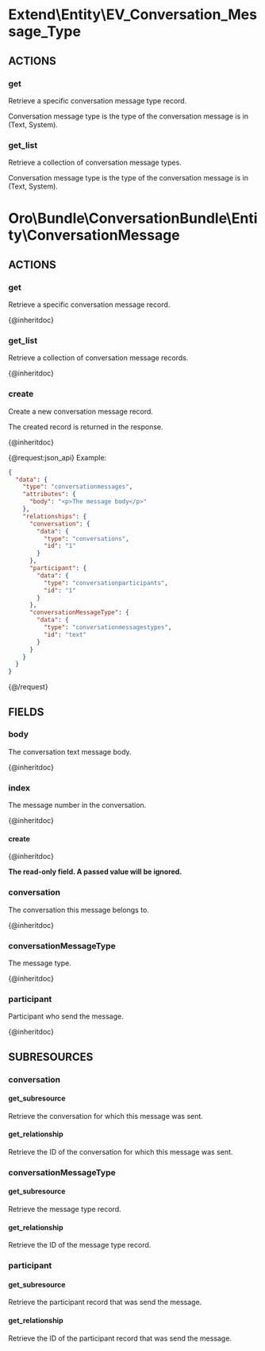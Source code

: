 # Extend\Entity\EV_Conversation_Message_Type

## ACTIONS

### get

Retrieve a specific conversation message type record.

Conversation message type is the type of the conversation message is in (Text, System).

### get_list

Retrieve a collection of conversation message types.

Conversation message type is the type of the conversation message is in (Text, System).

# Oro\Bundle\ConversationBundle\Entity\ConversationMessage

## ACTIONS

### get

Retrieve a specific conversation message record.

{@inheritdoc}

### get_list

Retrieve a collection of conversation message records.

{@inheritdoc}

### create

Create a new conversation message record.

The created record is returned in the response.

{@inheritdoc}

{@request:json_api}
Example:

```JSON
{
  "data": {
    "type": "conversationmessages",
    "attributes": {
      "body": "<p>The message body</p>"
    },
    "relationships": {
      "conversation": {
        "data": {
          "type": "conversations",
          "id": "1"
        }
      },
      "participant": {
        "data": {
          "type": "conversationparticipants",
          "id": "1"
        }
      },
      "conversationMessageType": {
        "data": {
          "type": "conversationmessagestypes",
          "id": "text"
        }
      }
    }
  }
}
```
{@/request}

## FIELDS

### body

The conversation text message body.

{@inheritdoc}

### index

The message number in the conversation.

{@inheritdoc}

#### create

{@inheritdoc}

**The read-only field. A passed value will be ignored.**

### conversation

The conversation this message belongs to.

{@inheritdoc}

### conversationMessageType

The message type.

{@inheritdoc}

### participant

Participant who send the message.

{@inheritdoc}

## SUBRESOURCES

### conversation

#### get_subresource

Retrieve the conversation for which this message was sent.

#### get_relationship

Retrieve the ID of the conversation for which this message was sent.

### conversationMessageType

#### get_subresource

Retrieve the message type record.

#### get_relationship

Retrieve the ID of the message type record.

### participant

#### get_subresource

Retrieve the participant record that was send the message.

#### get_relationship

Retrieve the ID of the participant record that was send the message.
